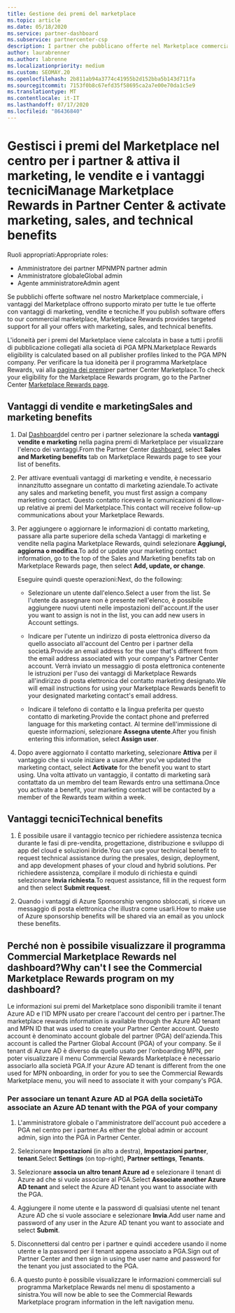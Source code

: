 ```yaml
---
title: Gestione dei premi del marketplace
ms.topic: article
ms.date: 05/18/2020
ms.service: partner-dashboard
ms.subservice: partnercenter-csp
description: I partner che pubblicano offerte nel Marketplace commerciale sono idonei per i vantaggi che offrono supporto marketing.
author: laurabrenner
ms.author: labrenne
ms.localizationpriority: medium
ms.custom: SEOMAY.20
ms.openlocfilehash: 2b811ab94a3774c41955b2d152bba5b143d711fa
ms.sourcegitcommit: 7153f0b8c67efd35f58695ca2a7e00e70da1c5e9
ms.translationtype: MT
ms.contentlocale: it-IT
ms.lasthandoff: 07/17/2020
ms.locfileid: "86436840"
---
```

# <a name="manage-marketplace-rewards-in-partner-center--activate-marketing-sales-and-technical-benefits"></a><span data-ttu-id="2616b-103">Gestisci i premi del Marketplace nel centro per i partner & attiva il marketing, le vendite e i vantaggi tecnici</span><span class="sxs-lookup"><span data-stu-id="2616b-103">Manage Marketplace Rewards in Partner Center & activate marketing, sales, and technical benefits</span></span>

<span data-ttu-id="2616b-104">Ruoli appropriati:</span><span class="sxs-lookup"><span data-stu-id="2616b-104">Appropriate roles:</span></span>

- <span data-ttu-id="2616b-105">Amministratore dei partner MPN</span><span class="sxs-lookup"><span data-stu-id="2616b-105">MPN partner admin</span></span>
- <span data-ttu-id="2616b-106">Amministratore globale</span><span class="sxs-lookup"><span data-stu-id="2616b-106">Global admin</span></span>
- <span data-ttu-id="2616b-107">Agente amministratore</span><span class="sxs-lookup"><span data-stu-id="2616b-107">Admin agent</span></span>

<span data-ttu-id="2616b-108">Se pubblichi offerte software nel nostro Marketplace commerciale, i vantaggi del Marketplace offrono supporto mirato per tutte le tue offerte con vantaggi di marketing, vendite e tecniche.</span><span class="sxs-lookup"><span data-stu-id="2616b-108">If you  publish software offers to our commercial marketplace, Marketplace Rewards provides targeted support for all your offers with marketing, sales, and technical benefits.</span></span>

<span data-ttu-id="2616b-109">L'idoneità per i premi del Marketplace viene calcolata in base a tutti i profili di pubblicazione collegati alla società di PGA MPN.</span><span class="sxs-lookup"><span data-stu-id="2616b-109">Marketplace Rewards eligibility is calculated based on all publisher profiles linked to the PGA MPN company.</span></span> <span data-ttu-id="2616b-110">Per verificare la tua idoneità per il programma Marketplace Rewards, vai alla [pagina dei premi](https://partner.microsoft.com/dashboard/mpn/program/commercialmarketplace)per partner Center Marketplace.</span><span class="sxs-lookup"><span data-stu-id="2616b-110">To check your eligibility for the Marketplace Rewards program, go to the Partner Center [Marketplace Rewards page](https://partner.microsoft.com/dashboard/mpn/program/commercialmarketplace).</span></span>

## <a name="sales-and-marketing-benefits"></a><span data-ttu-id="2616b-111">Vantaggi di vendite e marketing</span><span class="sxs-lookup"><span data-stu-id="2616b-111">Sales and marketing benefits</span></span>

1. <span data-ttu-id="2616b-112">Dal [Dashboard](https://partner.microsoft.com/dashboard)del centro per i partner selezionare la scheda **vantaggi vendite e marketing** nella pagina premi di Marketplace per visualizzare l'elenco dei vantaggi.</span><span class="sxs-lookup"><span data-stu-id="2616b-112">From the Partner Center [dashboard](https://partner.microsoft.com/dashboard), select **Sales and Marketing benefits** tab on Marketplace Rewards page to see your list of benefits.</span></span> 

2. <span data-ttu-id="2616b-113">Per attivare eventuali vantaggi di marketing e vendite, è necessario innanzitutto assegnare un contatto di marketing aziendale.</span><span class="sxs-lookup"><span data-stu-id="2616b-113">To activate any sales and marketing benefit, you must first assign a company marketing contact.</span></span> <span data-ttu-id="2616b-114">Questo contatto riceverà le comunicazioni di follow-up relative ai premi del Marketplace.</span><span class="sxs-lookup"><span data-stu-id="2616b-114">This contact will receive follow-up communications about your Marketplace Rewards.</span></span>

3. <span data-ttu-id="2616b-115">Per aggiungere o aggiornare le informazioni di contatto marketing, passare alla parte superiore della scheda Vantaggi di marketing e vendite nella pagina Marketplace Rewards, quindi selezionare **Aggiungi, aggiorna o modifica**.</span><span class="sxs-lookup"><span data-stu-id="2616b-115">To add or update your marketing contact information, go to the top of the Sales and Marketing benefits tab on Marketplace Rewards page, then select **Add, update, or change**.</span></span> 

   <span data-ttu-id="2616b-116">Eseguire quindi queste operazioni:</span><span class="sxs-lookup"><span data-stu-id="2616b-116">Next, do the following:</span></span>

   - <span data-ttu-id="2616b-117">Selezionare un utente dall'elenco.</span><span class="sxs-lookup"><span data-stu-id="2616b-117">Select a user from the list.</span></span> <span data-ttu-id="2616b-118">Se l'utente da assegnare non è presente nell'elenco, è possibile aggiungere nuovi utenti nelle impostazioni dell'account.</span><span class="sxs-lookup"><span data-stu-id="2616b-118">If the user you want to assign is not in the list, you can add new users in Account settings.</span></span>

   - <span data-ttu-id="2616b-119">Indicare per l'utente un indirizzo di posta elettronica diverso da quello associato all'account del Centro per i partner della società.</span><span class="sxs-lookup"><span data-stu-id="2616b-119">Provide an email address for the user that's different from the email address associated with your company's Partner Center account.</span></span> <span data-ttu-id="2616b-120">Verrà inviato un messaggio di posta elettronica contenente le istruzioni per l'uso dei vantaggi di Marketplace Rewards all'indirizzo di posta elettronica del contatto marketing designato.</span><span class="sxs-lookup"><span data-stu-id="2616b-120">We will email instructions for using your Marketplace Rewards benefit to your designated marketing contact's email address.</span></span>

   - <span data-ttu-id="2616b-121">Indicare il telefono di contatto e la lingua preferita per questo contatto di marketing.</span><span class="sxs-lookup"><span data-stu-id="2616b-121">Provide the contact phone and preferred language for this marketing contact.</span></span> <span data-ttu-id="2616b-122">Al termine dell'immissione di queste informazioni, selezionare **Assegna utente**.</span><span class="sxs-lookup"><span data-stu-id="2616b-122">After you finish entering this information, select **Assign user**.</span></span>

4. <span data-ttu-id="2616b-123">Dopo avere aggiornato il contatto marketing, selezionare **Attiva** per il vantaggio che si vuole iniziare a usare.</span><span class="sxs-lookup"><span data-stu-id="2616b-123">After you’ve updated the marketing contact, select **Activate** for the benefit you want to start using.</span></span> <span data-ttu-id="2616b-124">Una volta attivato un vantaggio, il contatto di marketing sarà contattato da un membro del team Rewards entro una settimana.</span><span class="sxs-lookup"><span data-stu-id="2616b-124">Once you activate a benefit, your marketing contact will be contacted by a member of the Rewards team within a week.</span></span>

## <a name="technical-benefits"></a><span data-ttu-id="2616b-125">Vantaggi tecnici</span><span class="sxs-lookup"><span data-stu-id="2616b-125">Technical benefits</span></span>

1. <span data-ttu-id="2616b-126">È possibile usare il vantaggio tecnico per richiedere assistenza tecnica durante le fasi di pre-vendita, progettazione, distribuzione e sviluppo di app del cloud e soluzioni ibride.</span><span class="sxs-lookup"><span data-stu-id="2616b-126">You can use your technical benefit to request technical assistance during the presales, design, deployment, and app development phases of your cloud and hybrid solutions.</span></span> <span data-ttu-id="2616b-127">Per richiedere assistenza, compilare il modulo di richiesta e quindi selezionare **Invia richiesta**.</span><span class="sxs-lookup"><span data-stu-id="2616b-127">To request assistance, fill in the request form and then select **Submit request**.</span></span>

2. <span data-ttu-id="2616b-128">Quando i vantaggi di Azure Sponsorship vengono sbloccati, si riceve un messaggio di posta elettronica che illustra come usarli.</span><span class="sxs-lookup"><span data-stu-id="2616b-128">How to make use of Azure sponsorship benefits will be shared via an email as you unlock these benefits.</span></span>

## <a name="why-cant-i-see-the-commercial-marketplace-rewards-program-on-my-dashboard"></a><span data-ttu-id="2616b-129">Perché non è possibile visualizzare il programma Commercial Marketplace Rewards nel dashboard?</span><span class="sxs-lookup"><span data-stu-id="2616b-129">Why can't I see the Commercial Marketplace Rewards program on my dashboard?</span></span>

<span data-ttu-id="2616b-130">Le informazioni sui premi del Marketplace sono disponibili tramite il tenant Azure AD e l'ID MPN usato per creare l'account del centro per i partner.</span><span class="sxs-lookup"><span data-stu-id="2616b-130">The marketplace rewards information is available through the Azure AD tenant and MPN ID that was used to create your Partner Center account.</span></span> <span data-ttu-id="2616b-131">Questo account è denominato account globale del partner (PGA) dell'azienda.</span><span class="sxs-lookup"><span data-stu-id="2616b-131">This account is called the Partner Global Account (PGA) of your company.</span></span> <span data-ttu-id="2616b-132">Se il tenant di Azure AD è diverso da quello usato per l'onboarding MPN, per poter visualizzare il menu Commercial Rewards Marketplace è necessario associarlo alla società PGA.</span><span class="sxs-lookup"><span data-stu-id="2616b-132">If your Azure AD tenant is different from the  one used for MPN onboarding, in order for you to see the Commercial Rewards Marketplace menu, you will need to associate it with your company's PGA.</span></span>

### <a name="to-associate-an-azure-ad-tenant-with-the-pga-of-your-company"></a><span data-ttu-id="2616b-133">Per associare un tenant Azure AD al PGA della società</span><span class="sxs-lookup"><span data-stu-id="2616b-133">To associate an Azure AD tenant with the PGA of your company</span></span>

1. <span data-ttu-id="2616b-134">L'amministratore globale o l'amministratore dell'account può accedere a PGA nel centro per i partner.</span><span class="sxs-lookup"><span data-stu-id="2616b-134">As either the global admin or account admin, sign into the PGA in Partner Center.</span></span>

2. <span data-ttu-id="2616b-135">Selezionare **Impostazioni** (in alto a destra), **Impostazioni partner**, **tenant**.</span><span class="sxs-lookup"><span data-stu-id="2616b-135">Select **Settings** (on top-right), **Partner settings**, **Tenants**.</span></span> 

3. <span data-ttu-id="2616b-136">Selezionare **associa un altro tenant Azure ad** e selezionare il tenant di Azure ad che si vuole associare al PGA.</span><span class="sxs-lookup"><span data-stu-id="2616b-136">Select **Associate another Azure AD tenant** and select the Azure AD tenant you want to associate with the PGA.</span></span>

4. <span data-ttu-id="2616b-137">Aggiungere il nome utente e la password di qualsiasi utente nel tenant Azure AD che si vuole associare e selezionare **Invia**.</span><span class="sxs-lookup"><span data-stu-id="2616b-137">Add user name and password of any user in the Azure AD tenant you want to associate and select **Submit**.</span></span>

5. <span data-ttu-id="2616b-138">Disconnettersi dal centro per i partner e quindi accedere usando il nome utente e la password per il tenant appena associato a PGA.</span><span class="sxs-lookup"><span data-stu-id="2616b-138">Sign out of Partner Center and then sign in using the user name and password for the tenant you just associated to the PGA.</span></span>

6. <span data-ttu-id="2616b-139">A questo punto è possibile visualizzare le informazioni commerciali sul programma Marketplace Rewards nel menu di spostamento a sinistra.</span><span class="sxs-lookup"><span data-stu-id="2616b-139">You will now be able to see the Commercial Rewards Marketplace program information in the left navigation menu.</span></span>

